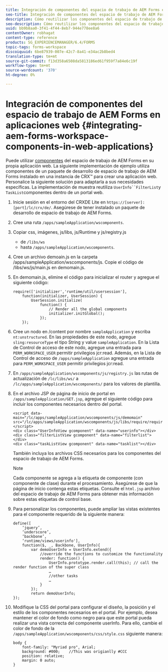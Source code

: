 ```yaml
---
title: Integración de componentes del espacio de trabajo de AEM Forms en aplicaciones web
seo-title: Integración de componentes del espacio de trabajo de AEM Forms en aplicaciones web
description: Cómo reutilizar los componentes del espacio de trabajo de AEM Forms en sus propias aplicaciones web para aprovechar la funcionalidad y proporcionar una estrecha integración.
seo-description: Cómo reutilizar los componentes del espacio de trabajo de AEM Forms en sus propias aplicaciones web para aprovechar la funcionalidad y proporcionar una estrecha integración.
uuid: bb9b8aa0-3f41-4f44-8eb7-944e778ee8a6
contentOwner: robhagat
content-type: reference
products: SG_EXPERIENCEMANAGER/6.4/FORMS
topic-tags: forms-workspace
discoiquuid: 6be87939-007e-42c7-8a41-e34ac2b8bed4
translation-type: tm+mt
source-git-commit: f13d358a6508da5813186ed61f959f7a84e6c19f
workflow-type: tm+mt
source-wordcount: '370'
ht-degree: 0%

---
```



# Integración de componentes del espacio de trabajo de AEM Forms en aplicaciones web {#integrating-aem-forms-workspace-components-in-web-applications}

Puede utilizar [componentes](/help/forms/using/description-reusable-components.md) del espacio de trabajo de AEM Forms en su propia aplicación web. La siguiente implementación de ejemplo utiliza componentes de un paquete de desarrollo de espacio de trabajo de AEM Forms instalado en una instancia de CRX™ para crear una aplicación web. Personalice la siguiente solución para adaptarla a sus necesidades específicas. La implementación de muestra reutiliza `UserInfo``FilterList`y `TaskList`componentes dentro de un portal web.

1. Inicie sesión en el entorno del CRXDE Lite en `https://[server]:[port]/lc/crx/de/`. Asegúrese de tener instalado un paquete de desarrollo de espacio de trabajo de AEM Forms.
1. Cree una ruta `/apps/sampleApplication/wscomponents`.
1. Copiar css, imágenes, js/libs, js/Runtime y js/registry.js

   * de `/libs/ws`
   * hasta `/apps/sampleApplication/wscomponents`.

1. Cree un archivo demoain.js en la carpeta /apps/sampleApplication/wscomponents/js. Copie el código de /libs/ws/js/main.js en demomain.js.
1. En demomain.js, elimine el código para inicializar el router y agregue el siguiente código:

   ```
   require(['initializer','runtime/util/usersession'], 
       function(initializer, UserSession) { 
           UserSession.initialize( 
               function() { 
                   // Render all the global components
                   initializer.initGlobal();  
               }); 
       });
   ```

1. Cree un nodo en /content por nombre `sampleApplication` y escriba `nt:unstructured`. En las propiedades de este nodo, agregue `sling:resourceType` el tipo String y value `sampleApplication`. En la Lista de Control de acceso de este nodo, agregue una entrada para `PERM_WORKSPACE_USER` permitir privilegios jcr:read. Además, en la Lista de Control de acceso de `/apps/sampleApplication` agregue una entrada para `PERM_WORKSPACE_USER` permitir privilegios jcr:read.
1. En `/apps/sampleApplication/wscomponents/js/registry.js` las rutas de actualización de `/lc/libs/ws/` a `/lc/apps/sampleApplication/wscomponents/` para los valores de plantilla.
1. En el archivo JSP de página de inicio de portal en `/apps/sampleApplication/GET.jsp`, agregue el siguiente código para incluir los componentes necesarios dentro del portal.

   ```as3
   <script data-main="/lc/apps/sampleApplication/wscomponents/js/demomain" src="/lc/apps/sampleApplication/wscomponents/js/libs/require/require.js"></script>
   <div class="UserInfoView gcomponent" data-name="userinfo"></div> 
   <div class="filterListView gcomponent" data-name="filterlist"></div> 
   <div class="taskListView gcomponent" data-name="tasklist"></div> 
   ```

   También incluya los archivos CSS necesarios para los componentes del espacio de trabajo de AEM Forms.

   >[!NOTE]
   >
   >Cada componente se agrega a la etiqueta de componente (con componente de clase) durante el procesamiento. Asegúrese de que la página de inicio contenga estas etiquetas. Consulte el `html.jsp` archivo del espacio de trabajo de AEM Forms para obtener más información sobre estas etiquetas de control base.

1. Para personalizar los componentes, puede ampliar las vistas existentes para el componente requerido de la siguiente manera:

   ```as3
   define([ 
       ‘jquery’, 
       ‘underscore’, 
       ‘backbone’, 
       ‘runtime/views/userinfo'],
       function($, _, Backbone, UserInfo){ 
           var demoUserInfo = UserInfo.extend({ 
               //override the functions to customize the functionality 
               render: function() { 
                   UserInfo.prototype.render.call(this); // call the render function of the super class 
                   … 
                   //other tasks 
                   … 
               } 
           }); 
           return demoUserInfo; 
   });
   ```

1. Modifique la CSS del portal para configurar el diseño, la posición y el estilo de los componentes necesarios en el portal. Por ejemplo, desea mantener el color de fondo como negro para que este portal pueda realizar una vista correcta del componente userInfo. Para ello, cambie el color de fondo de la `/apps/sampleApplication/wscomponents/css/style.css` siguiente manera:

   ```as3
   body {
       font-family: "Myriad pro", Arial;
       background: #000;    //This was origianlly #CCC    
       position: relative;
       margin: 0 auto;
   }
   ```
